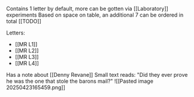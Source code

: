 Contains 1 letter by default, more can be gotten via [[Laboratory]] experiments
Based on space on table, an additional 7 can be ordered in total [[TODO]]

Letters:
- [[MR L1]]
- [[MR L2]]
- [[MR L3]]
- [[MR L4]]

Has a note about [[Denny Revane]]
Small text reads: "Did they ever prove he was the one that stole the barons mail?"
![[Pasted image 20250423165459.png]]